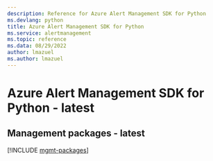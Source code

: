 ```yaml
---
description: Reference for Azure Alert Management SDK for Python
ms.devlang: python
title: Azure Alert Management SDK for Python
ms.service: alertmanagement
ms.topic: reference
ms.data: 08/29/2022
author: lmazuel
ms.author: lmazuel
---
```

# Azure Alert Management SDK for Python - latest

## Management packages - latest
[!INCLUDE [mgmt-packages](alert-management-mgmt-index.md)]